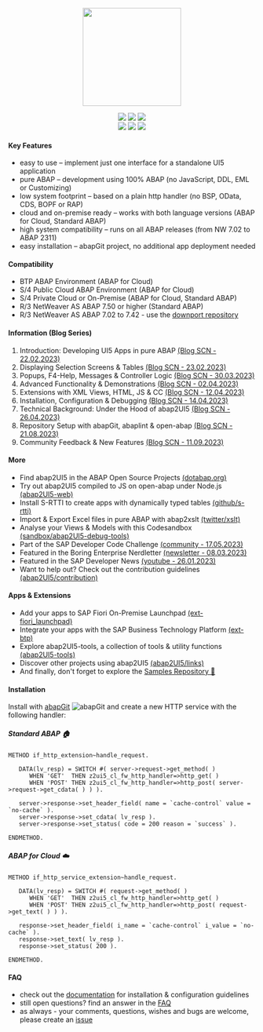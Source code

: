 <p align="center"><a href="http://www.abap2ui5.org" target="_blank"><img src="https://github.com/abap2UI5/abap2UI5/assets/102328295/52ac0bb6-a219-4e9d-9e4f-62698dab3063" width="200"></a></p>

<p align="center">
<a href="https://github.com/abap2ui5/abap2ui5/releases/"><img src="https://img.shields.io/github/v/release/abap2ui5/abap2ui5"></a>
<a href="https://opensource.org/licenses/MIT"><img src="https://img.shields.io/badge/License-MIT-yellow.svg"></a>
<a href="https://abaplint.app/stats/abap2UI5/abap2UI5"><img src="https://img.shields.io/badge/tested_with-abaplint-green"></a>
   <br>
<a href="https://github.com/abap2UI5/abap2UI5/issues/306"><img src="https://img.shields.io/badge/PRs-welcome-green"></a>
<a href="https://github.com/abap2UI5/abap2UI5/graphs/contributors"><img src="https://img.shields.io/github/contributors/abap2ui5/abap2ui5"></a>
<a href="https://twitter.com/abap2UI5"><img src="https://img.shields.io/twitter/follow/abap2UI5"></a>
</p>

#### Key Features
* easy to use – implement just one interface for a standalone UI5 application
* pure ABAP – development using 100% ABAP (no JavaScript, DDL, EML or Customizing)
* low system footprint – based on a plain http handler (no BSP, OData, CDS, BOPF or RAP)
* cloud and on-premise ready – works with both language versions (ABAP for Cloud, Standard ABAP)
* high system compatibility – runs on all ABAP releases (from NW 7.02 to ABAP 2311)
* easy installation – abapGit project, no additional app deployment needed

#### Compatibility
* BTP ABAP Environment (ABAP for Cloud)
* S/4 Public Cloud ABAP Environment (ABAP for Cloud)
* S/4 Private Cloud or On-Premise (ABAP for Cloud, Standard ABAP)
* R/3 NetWeaver AS ABAP 7.50 or higher (Standard ABAP)
* R/3 NetWeaver AS ABAP 7.02 to 7.42 - use the [downport repository](https://github.com/abap2UI5/abap2UI5-downport)

#### Information (Blog Series)
1. Introduction: Developing UI5 Apps in pure ABAP [(Blog SCN - 22.02.2023)](https://blogs.sap.com/2023/02/22/abap2ui5-development-of-ui5-apps-in-pure-abap-1-3/)<br>
2. Displaying Selection Screens & Tables [(Blog SCN - 23.02.2023)](https://blogs.sap.com/2023/02/22/abap2ui5-output-of-lists-and-tables-toolbar-and-editable-2-3/)<br>
3. Popups, F4-Help, Messages & Controller Logic [(Blog SCN - 30.03.2023)](https://blogs.sap.com/2023/03/30/abap2ui5-3-4-flow-logic-pop-ups-f4-help/)<br>
4. Advanced Functionality & Demonstrations [(Blog SCN - 02.04.2023)](https://blogs.sap.com/2023/04/02/abap2ui5-4-5-additional-features-demos/)<br>
5. Extensions with XML Views, HTML, JS & CC [(Blog SCN - 12.04.2023)](https://blogs.sap.com/2023/04/12/abap2ui5-5-6-extensions-with-xml-views-html-js-custom-controls/)<br>
6. Installation, Configuration & Debugging [(Blog SCN - 14.04.2023)](https://blogs.sap.com/2023/04/14/abap2ui5-6-7-installation-configuration-debugging/)<br>
7. Technical Background: Under the Hood of abap2UI5 [(Blog SCN - 26.04.2023)](https://blogs.sap.com/2023/04/26/abap2ui5-7-7-technical-background-under-the-hood-of-abap2ui5/)<br>
8. Repository Setup with abapGit, abaplint & open-abap [(Blog SCN - 21.08.2023)](https://blogs.sap.com/2023/08/21/abap2ui5-a1-repository-setup-with-abapgit-abaplint-open-abap/)<br>
9. Community Feedback & New Features [(Blog SCN - 11.09.2023)](https://blogs.sap.com/2023/09/11/abap2ui5-a2-community-feedback-new-features/)<br>

#### More
* Find abap2UI5 in the ABAP Open Source Projects [(dotabap.org)](https://dotabap.org/)
* Try out abap2UI5 compiled to JS on open-abap under Node.js [(abap2UI5-web)](https://twitter.com/LarsHvam/status/1648575595897405446)
* Install S-RTTI to create apps with dynamically typed tables [(github/s-rtti)](https://github.com/sandraros/S-RTTI)
* Import & Export Excel files in pure ABAP with abap2xslt [(twitter/xslt)](https://twitter.com/abap2UI5/status/1703787345588162907)
* Analyse your Views & Models with this Codesandbox [(sandbox/abap2UI5-debug-tools)](https://codesandbox.io/p/sandbox/abap2ui5-debug-tool-ppyfcs)
* Part of the SAP Developer Code Challenge [(community - 17.05.2023)](https://groups.community.sap.com/t5/application-development/sap-developer-code-challenge-open-source-abap-week-2/m-p/260727#M1372)
* Featured in the Boring Enterprise Nerdletter [(newsletter - 08.03.2023)](https://boringenterprisenerds.substack.com/p/34-abap2ui5-sap-cva-burnout-c2c-shortwave)
* Featured in the SAP Developer News [(youtube - 26.01.2023)](https://www.youtube.com/watch?v=6BDK55xYttM)
* Want to help out? Check out the contribution guidelines [(abap2UI5/contribution)](https://github.com/abap2UI5/abap2UI5-documentation/blob/main/CONTRIBUTING.md)

#### Apps & Extensions
* Add your apps to SAP Fiori On-Premise Launchpad [(ext-fiori_launchpad)](https://github.com/abap2UI5/ext-service_integration)
* Integrate your apps with the SAP Business Technology Platform [(ext-btp)](https://github.com/abap2UI5/ext-business_technology_platform)
* Explore abap2UI5-tools, a collection of tools & utility functions [(abap2UI5-tools)](https://github.com/abap2UI5/abap2ui5-tools)
* Discover other projects using abap2UI5 [(abap2UI5/links)](https://github.com/abap2UI5/abap2UI5-documentation/blob/main/docs/links.md)
* And finally, don't forget to explore the [Samples Repository 🧭](https://github.com/abap2UI5/abap2UI5-samples) 

#### Installation
Install with [abapGit](https://abapgit.org) ![abapGit](https://docs.abapgit.org/img/favicon.png) and create a new HTTP service with the following handler:
##### Standard ABAP  🏠
```abap
METHOD if_http_extension~handle_request.

   DATA(lv_resp) = SWITCH #( server->request->get_method( )
      WHEN 'GET'  THEN z2ui5_cl_fw_http_handler=>http_get( )
      WHEN 'POST' THEN z2ui5_cl_fw_http_handler=>http_post( server->request->get_cdata( ) ) ).

   server->response->set_header_field( name = `cache-control` value = `no-cache` ).
   server->response->set_cdata( lv_resp ).
   server->response->set_status( code = 200 reason = `success` ).

ENDMETHOD.
```
##### ABAP for Cloud  :cloud:
```abap
METHOD if_http_service_extension~handle_request.

   DATA(lv_resp) = SWITCH #( request->get_method( )
      WHEN 'GET'  THEN z2ui5_cl_fw_http_handler=>http_get( )
      WHEN 'POST' THEN z2ui5_cl_fw_http_handler=>http_post( request->get_text( ) ) ).

   response->set_header_field( i_name = `cache-control` i_value = `no-cache` ).
   response->set_text( lv_resp ).
   response->set_status( 200 ).

ENDMETHOD.
```
#### FAQ
* check out the [documentation](https://github.com/abap2UI5/abap2UI5-documentation/) for installation & configuration guidelines
* still open questions? find an answer in the [FAQ](https://github.com/abap2UI5/abap2UI5-documentation/blob/main/docs/faq.md)
* as always - your comments, questions, wishes and bugs are welcome, please create an [issue](https://github.com/abap2UI5/abap2UI5/issues)
